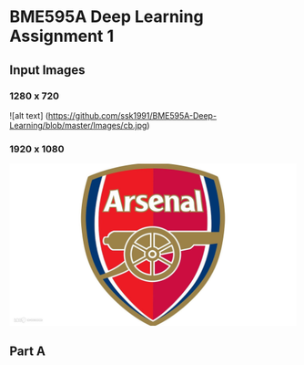# BME595A Deep Learning Assignment 1

## Input Images

### 1280 x 720
![alt text] (https://github.com/ssk1991/BME595A-Deep-Learning/blob/master/Images/cb.jpg)

### 1920 x 1080
![alt text](https://github.com/ssk1991/BME595A-Deep-Learning/blob/master/Images/arsenal.jpg)

## Part A


